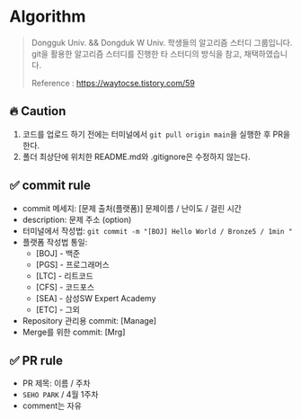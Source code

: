 # Algorithm

> Dongguk Univ. && Dongduk W Univ. 학생들의 알고리즘 스터디 그룹입니다.
> git을 활용한 알고리즘 스터디를 진행한 타 스터디의 방식을 참고, 채택하였습니다.
>
> Reference : https://waytocse.tistory.com/59

## 🔥 Caution

1. 코드를 업로드 하기 전에는 터미널에서 `git pull origin main`을 실행한 후 PR을 한다.
2. 폴더 최상단에 위치한 README.md와 .gitignore은 수정하지 않는다.

## ✅ commit rule

- commit 메세지: [문제 출처(플랫폼)] 문제이름 / 난이도 / 걸린 시간
- description: 문제 주소 (option)
- 터미널에서 작성법:
  `git commit -m "[BOJ] Hello World / Bronze5 / 1min "`
- 플랫폼 작성법 통일:
  - [BOJ] - 백준
  - [PGS] - 프로그래머스
  - [LTC] - 리트코드
  - [CFS] - 코드포스
  - [SEA] - 삼성SW Expert Academy
  - [ETC] - 그외
- Repository 관리용 commit: [Manage]
- Merge를 위한 commit: [Mrg]

## ✅ PR rule

- PR 제목: 이름 / 주차
- `SEHO PARK` / 4월 1주차
- comment는 자유
